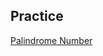 ## Practice

[Palindrome Number](https://github.com/nghoanglong/DataStructures-Algorithms-CheatSheet/blob/master/15%20TWO%20POINTERS/palindrome_number.py)